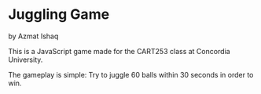 # Juggling Game
by Azmat Ishaq

This is a JavaScript game made for the CART253 class at Concordia University.

The gameplay is simple: Try to juggle 60 balls within 30 seconds in order to win.

